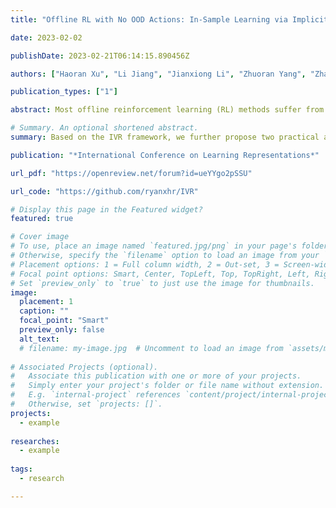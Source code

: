 ```yaml
---
title: "Offline RL with No OOD Actions: In-Sample Learning via Implicit Value Regularization"

date: 2023-02-02

publishDate: 2023-02-21T06:14:15.890456Z

authors: ["Haoran Xu", "Li Jiang", "Jianxiong Li", "Zhuoran Yang", "Zhaoran Wang", "Victor Wai Kin Chan", "Xianyuan Zhan"]

publication_types: ["1"]

abstract: Most offline reinforcement learning (RL) methods suffer from the trade-off between improving the policy to surpass the behavior policy and constraining the policy to limit the deviation from the behavior policy as computing Q-values using out-of-distribution (OOD) actions will suffer from errors due to distributional shift. The recent proposed In-sample Learning paradigm (i.e., IQL), which improves the policy by quantile regression using only data samples, shows great promise because it learns an optimal policy without querying the value function of any unseen actions. However, it remains unclear how this type of method handles the distributional shift in learning the value function. In this work, we make a key finding that the in-sample learning paradigm arises under the Implicit Value Regularization (IVR) framework. This gives a deeper understanding of why the in-sample learning paradigm works, i.e., it applies implicit value regularization to the policy. Based on the IVR framework, we further propose two practical algorithms, Sparse Q-learning (SQL) and Exponential Q-learning (EQL), which adopt the same value regularization used in existing works, but in a complete in-sample manner. Compared with IQL, we find that our algorithms introduce sparsity in learning the value function, making them more robust in noisy data regimes. We also verify the effectiveness of SQL and EQL on D4RL benchmark datasets and show the benefits of in-sample learning by comparing them with CQL in small data regimes. 

# Summary. An optional shortened abstract.
summary: Based on the IVR framework, we further propose two practical algorithms, Sparse Q-learning (SQL) and Exponential Q-learning (EQL), which adopt the same value regularization used in existing works, but in a complete in-sample manner.

publication: "*International Conference on Learning Representations*"

url_pdf: "https://openreview.net/forum?id=ueYYgo2pSSU"

url_code: "https://github.com/ryanxhr/IVR"

# Display this page in the Featured widget?
featured: true

# Cover image
# To use, place an image named `featured.jpg/png` in your page's folder.
# Otherwise, specify the `filename` option to load an image from your `assets/media/` folder.
# Placement options: 1 = Full column width, 2 = Out-set, 3 = Screen-width
# Focal point options: Smart, Center, TopLeft, Top, TopRight, Left, Right, BottomLeft, Bottom, BottomRight
# Set `preview_only` to `true` to just use the image for thumbnails.
image:
  placement: 1
  caption: ""
  focal_point: "Smart"
  preview_only: false
  alt_text:
  # filename: my-image.jpg  # Uncomment to load an image from `assets/media/` instead.
  
# Associated Projects (optional).
#   Associate this publication with one or more of your projects.
#   Simply enter your project's folder or file name without extension.
#   E.g. `internal-project` references `content/project/internal-project/index.md`.
#   Otherwise, set `projects: []`.
projects: 
  - example
  
researches:
  - example
  
tags: 
  - research

---
```



